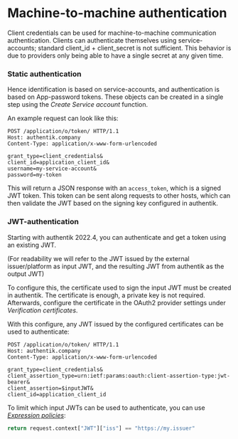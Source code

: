# Machine-to-machine authentication

Client credentials can be used for machine-to-machine communication authentication. Clients can authenticate themselves using service-accounts; standard client_id + client_secret is not sufficient. This behavior is due to providers only being able to have a single secret at any given time.

### Static authentication

Hence identification is based on service-accounts, and authentication is based on App-password tokens. These objects can be created in a single step using the *Create Service account* function.

An example request can look like this:

```
POST /application/o/token/ HTTP/1.1
Host: authentik.company
Content-Type: application/x-www-form-urlencoded

grant_type=client_credentials&
client_id=application_client_id&
username=my-service-account&
password=my-token
```

This will return a JSON response with an `access_token`, which is a signed JWT token. This token can be sent along requests to other hosts, which can then validate the JWT based on the signing key configured in authentik.

### JWT-authentication

Starting with authentik 2022.4, you can authenticate and get a token using an existing JWT.

(For readability we will refer to the JWT issued by the external issuer/platform as input JWT, and the resulting JWT from authentik as the output JWT)

To configure this, the certificate used to sign the input JWT must be created in authentik. The certificate is enough, a private key is not required. Afterwards, configure the certificate in the OAuth2 provider settings under *Verification certificates*.

With this configure, any JWT issued by the configured certificates can be used to authenticate:

```
POST /application/o/token/ HTTP/1.1
Host: authentik.company
Content-Type: application/x-www-form-urlencoded

grant_type=client_credentials&
client_assertion_type=urn:ietf:params:oauth:client-assertion-type:jwt-bearer&
client_assertion=$inputJWT&
client_id=application_client_id
```

To limit which input JWTs can be used to authenticate, you can use *[Expression policies](../../policies/expression)*:

```python
return request.context["JWT"]["iss"] == "https://my.issuer"
```
